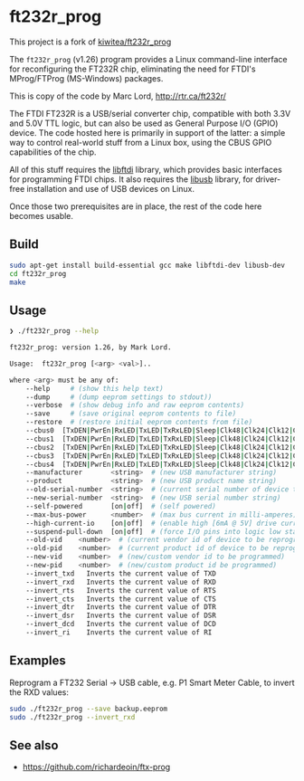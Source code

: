 # ft232r_prog

This project is a fork of [kiwitea/ft232r_prog](https://github.com/kiwitea/ft232r_prog)

The `ft232r_prog` (v1.26) program provides a Linux command-line interface for reconfiguring the FT232R chip, eliminating the need for FTDI's MProg/FTProg (MS-Windows) packages. 

This is copy of the code by Marc Lord, http://rtr.ca/ft232r/

The FTDI FT232R is a USB/serial converter chip, compatible with both 3.3V and 5.0V TTL logic, but can also be used as General Purpose I/O (GPIO) device. The code hosted here is primarily in support of the latter: a simple way to control real-world stuff from a Linux box, using the CBUS GPIO capabilities of the chip.

All of this stuff requires the [libftdi](http://www.intra2net.com/en/developer/libftdi/) library, which provides basic interfaces for programming FTDI chips.
It also requires the [libusb](http://www.libusb.org/) library, for driver-free installation and use of USB devices on Linux.

Once those two prerequisites are in place, the rest of the code here becomes usable.

## Build
```bash
sudo apt-get install build-essential gcc make libftdi-dev libusb-dev
cd ft232r_prog
make
```

## Usage
```bash
❯ ./ft232r_prog --help

ft232r_prog: version 1.26, by Mark Lord.

Usage:  ft232r_prog [<arg> <val>]..

where <arg> must be any of:
    --help     # (show this help text)
    --dump     # (dump eeprom settings to stdout))
    --verbose  # (show debug info and raw eeprom contents)
    --save     # (save original eeprom contents to file)
    --restore  # (restore initial eeprom contents from file)
    --cbus0  [TxDEN|PwrEn|RxLED|TxLED|TxRxLED|Sleep|Clk48|Clk24|Clk12|Clk6|IO|WR|RD|RxF]
    --cbus1  [TxDEN|PwrEn|RxLED|TxLED|TxRxLED|Sleep|Clk48|Clk24|Clk12|Clk6|IO|WR|RD|RxF]
    --cbus2  [TxDEN|PwrEn|RxLED|TxLED|TxRxLED|Sleep|Clk48|Clk24|Clk12|Clk6|IO|WR|RD|RxF]
    --cbus3  [TxDEN|PwrEn|RxLED|TxLED|TxRxLED|Sleep|Clk48|Clk24|Clk12|Clk6|IO|WR|RD|RxF]
    --cbus4  [TxDEN|PwrEn|RxLED|TxLED|TxRxLED|Sleep|Clk48|Clk24|Clk12|Clk6|IO|WR|RD|RxF]
    --manufacturer       <string>  # (new USB manufacturer string)
    --product            <string>  # (new USB product name string)
    --old-serial-number  <string>  # (current serial number of device to be reprogrammed)
    --new-serial-number  <string>  # (new USB serial number string)
    --self-powered       [on|off]  # (self powered)
    --max-bus-power      <number>  # (max bus current in milli-amperes)
    --high-current-io    [on|off]  # (enable high [6mA @ 5V] drive current on CBUS pins)
    --suspend-pull-down  [on|off]  # (force I/O pins into logic low state on suspend)
    --old-vid    <number>  # (current vendor id of device to be reprogrammed, eg. 0x0403)
    --old-pid    <number>  # (current product id of device to be reprogrammed, eg. 0x6001)
    --new-vid    <number>  # (new/custom vendor id to be programmed)
    --new-pid    <number>  # (new/custom product id be programmed)
    --invert_txd   Inverts the current value of TXD
    --invert_rxd   Inverts the current value of RXD
    --invert_rts   Inverts the current value of RTS
    --invert_cts   Inverts the current value of CTS
    --invert_dtr   Inverts the current value of DTR
    --invert_dsr   Inverts the current value of DSR
    --invert_dcd   Inverts the current value of DCD
    --invert_ri    Inverts the current value of RI
```

## Examples
Reprogram a FT232 Serial -> USB cable, e.g. P1 Smart Meter Cable, to invert the RXD values:
```bash
sudo ./ft232r_prog --save backup.eeprom
sudo ./ft232r_prog --invert_rxd
```

## See also
* https://github.com/richardeoin/ftx-prog
